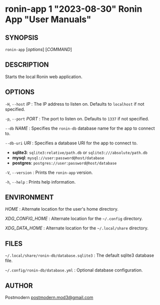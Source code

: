 # ronin-app 1 "2023-08-30" Ronin App "User Manuals"

## SYNOPSIS

`ronin-app` [*options*] [*COMMAND*]

## DESCRIPTION

Starts the local Ronin web application.

## OPTIONS

`-H`, `--host` *IP*
: The IP address to listen on. Defaults to `localhost` if not specified.

`-p`, `--port` *PORT*
: The port to listen on. Defaults to `1337` if not specified.

`--db` *NAME*
: Specifies the `ronin-db` database name for the app to connect to.

`--db-uri` *URI*
: Specifies a database URI for the app to connect to.

  * **sqlite3**: `sqlite3:relative/path.db` or `sqlite3:///absolute/path.db`
  * **mysql**: `mysql://user:password@host/database`
  * **postgres**: `postgres://user:password@host/database`

`-V`, `--version`
: Prints the `ronin-app` version.

`-h`, `--help`
: Prints help information.

## ENVIRONMENT

*HOME*
: Alternate location for the user's home directory.

*XDG_CONFIG_HOME*
: Alternate location for the `~/.config` directory.

*XDG_DATA_HOME*
: Alternate location for the `~/.local/share` directory.

## FILES

`~/.local/share/ronin-db/database.sqlite3`
: The default sqlite3 database file.

`~/.config/ronin-db/database.yml`
: Optional database configuration.

## AUTHOR

Postmodern <postmodern.mod3@gmail.com>


